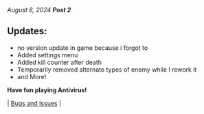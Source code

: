 _August 8, 2024_
**_Post 2_**
## Updates:
- no version update in game because i forgot to
- Added settings menu
- Added kill counter after death
- Temporarily removed alternate types of enemy while I rework it
- and More!

**Have fun playing Antivirus!**

| [Bugs and Issues](https://github.com/diamonddevv/antivirus-game-web/issues/) |
